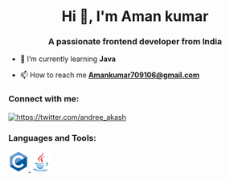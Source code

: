 <h1 align="center">Hi 👋, I'm Aman kumar</h1>
<h3 align="center">A passionate frontend developer from India</h3>

- 🌱 I’m currently learning **Java**

- 📫 How to reach me **Amankumar709106@gmail.com**

<h3 align="left">Connect with me:</h3>
<p align="left">
<a href="https://twitter.com/https://twitter.com/andree_akash" target="blank"><img align="center" src="https://raw.githubusercontent.com/rahuldkjain/github-profile-readme-generator/master/src/images/icons/Social/twitter.svg" alt="https://twitter.com/andree_akash" height="30" width="40" /></a>
</p>

<h3 align="left">Languages and Tools:</h3>
<p align="left"> <a href="https://www.cprogramming.com/" target="_blank" rel="noreferrer"> <img src="https://raw.githubusercontent.com/devicons/devicon/master/icons/c/c-original.svg" alt="c" width="40" height="40"/> </a> <a href="https://www.java.com" target="_blank" rel="noreferrer"> <img src="https://raw.githubusercontent.com/devicons/devicon/master/icons/java/java-original.svg" alt="java" width="40" height="40"/> </a> </p>
